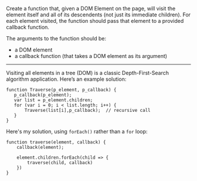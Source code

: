 Create a function that, given a DOM Element on the page, will visit the element itself and all of its descendents (not just its immediate children). For each element visited, the function should pass that element to a provided callback function.

The arguments to the function should be:
- a DOM element
- a callback function (that takes a DOM element as its argument)

---

Visiting all elements in a tree (DOM) is a classic Depth-First-Search algorithm application. Here’s an example solution:

```
function Traverse(p_element, p_callback) {
   p_callback(p_element);
   var list = p_element.children;
   for (var i = 0; i < list.length; i++) {
       Traverse(list[i],p_callback);  // recursive call
   }
}
```

Here's my solution, using `forEach()` rather than a `for` loop:

```
function traverse(element, callback) {
	callback(element);

	element.children.forEach(child => {
		traverse(child, callback)
	})
}
```
